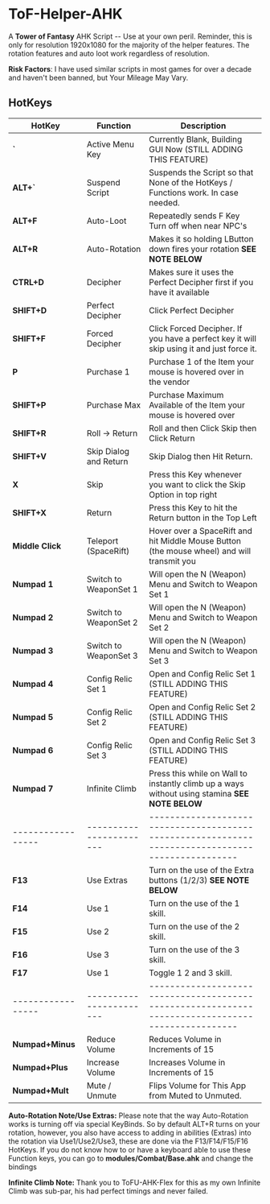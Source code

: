 # ToF-Helper-AHK

A **Tower of Fantasy** AHK Script -- Use at your own peril. Reminder, this is only for resolution 1920x1080 for the majority of the helper features. The rotation features and auto loot work regardless of resolution.

**Risk Factors**: I have used similar scripts in most games for over a decade and haven't been banned, but Your Mileage May Vary.

## HotKeys

| HotKey            | Function                | Description                                                                                       |
| ----------------- | ----------------------- | ------------------------------------------------------------------------------------------------- |
| **`**             | Active Menu Key         | Currently Blank, Building GUI Now (STILL ADDING THIS FEATURE)                                     |
| **ALT+`**         | Suspend Script          | Suspends the Script so that None of the HotKeys / Functions work. In case needed.                 |
| **ALT+F**         | Auto-Loot               | Repeatedly sends F Key Turn off when near NPC's                                                   |
| **ALT+R**         | Auto-Rotation           | Makes it so holding LButton down fires your rotation **SEE NOTE BELOW**                           |
| **CTRL+D**        | Decipher                | Makes sure it uses the Perfect Decipher first if you have it available                            |
| **SHIFT+D**       | Perfect Decipher        | Click Perfect Decipher                                                                            |
| **SHIFT+F**       | Forced Decipher         | Click Forced Decipher. If you have a perfect key it will skip using it and just force it.         |
| **P**             | Purchase 1              | Purchase 1 of the Item your mouse is hovered over in the vendor                                   | 
| **SHIFT+P**       | Purchase Max            | Purchase Maximum Available of the Item your mouse is hovered over                                 |
| **SHIFT+R**       | Roll -> Return          | Roll and then Click Skip then Click Return                                                        |
| **SHIFT+V**       | Skip Dialog and Return  | Skip Dialog then Hit Return.                                                                      |
| **X**             | Skip                    | Press this Key whenever you want to click the Skip Option in top right                            |
| **SHIFT+X**       | Return                  | Press this Key to hit the Return button in the Top Left                                           |
| **Middle Click**  | Teleport (SpaceRift)    | Hover over a SpaceRift and hit Middle Mouse Button (the mouse wheel) and will transmit you        |     
| **Numpad 1**      | Switch to WeaponSet 1   | Will open the N (Weapon) Menu and Switch to Weapon Set 1                                          |
| **Numpad 2**      | Switch to WeaponSet 2   | Will open the N (Weapon) Menu and Switch to Weapon Set 2                                          |
| **Numpad 3**      | Switch to WeaponSet 3   | Will open the N (Weapon) Menu and Switch to Weapon Set 3                                          |
| **Numpad 4**      | Config Relic Set 1      | Open and Config Relic Set 1 (STILL ADDING THIS FEATURE)                                           |
| **Numpad 5**      | Config Relic Set 2      | Open and Config Relic Set 2 (STILL ADDING THIS FEATURE)                                           |
| **Numpad 6**      | Config Relic Set 3      | Open and Config Relic Set 3 (STILL ADDING THIS FEATURE)                                           |
| **Numpad 7**      | Infinite Climb          | Press this while on Wall to instantly climb up a ways without using stamina **SEE NOTE BELOW**    |
| ----------------- | ----------------------- | ------------------------------------------------------------------------------------------------- |
| **F13**           | Use Extras              | Turn on the use of the Extra buttons (1/2/3) **SEE NOTE BELOW**                                   |
| **F14**           | Use 1                   | Turn on the use of the 1 skill.                                                                   |
| **F15**           | Use 2                   | Turn on the use of the 2 skill.                                                                   |
| **F16**           | Use 3                   | Turn on the use of the 3 skill.                                                                   |
| **F17**           | Use 1                   | Toggle 1 2 and 3 skill.                                                                           |
| ----------------- | ----------------------- | ------------------------------------------------------------------------------------------------- |
| **Numpad+Minus**  | Reduce Volume           | Reduces Volume in Increments of 15                                                                |
| **Numpad+Plus**   | Increase Volume         | Increases Volume in Increments of 15                                                              |
| **Numpad+Mult**   | Mute / Unmute           | Flips Volume for This App from Muted to Unmuted.                                                  |


**Auto-Rotation Note/Use Extras:** Please note that the way Auto-Rotation works is turning off via special KeyBinds. So by default ALT+R turns on
your rotation, however, you also have access to adding in abilities (Extras) into the rotation via Use1/Use2/Use3, these are done via the F13/F14/F15/F16
HotKeys. If you do not know how to or have a keyboard able to use these Function keys, you can go to **modules/Combat/Base.ahk** and change the bindings

**Infinite Climb Note:** Thank you to ToFU-AHK-Flex for this as my own Infinite Climb was sub-par, his had perfect timings and never failed.
